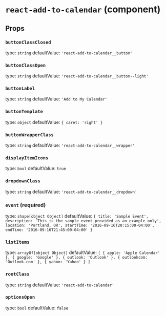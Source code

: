 `react-add-to-calendar` (component)
===============



Props
-----

### `buttonClassClosed`

type: `string`
defaultValue: `'react-add-to-calendar__button'`


### `buttonClassOpen`

type: `string`
defaultValue: `'react-add-to-calendar__button--light'`


### `buttonLabel`

type: `string`
defaultValue: `'Add to My Calendar'`


### `buttonTemplate`

type: `object`
defaultValue: `{ caret: 'right' }`


### `buttonWrapperClass`

type: `string`
defaultValue: `'react-add-to-calendar__wrapper'`


### `displayItemIcons`

type: `bool`
defaultValue: `true`


### `dropdownClass`

type: `string`
defaultValue: `'react-add-to-calendar__dropdown'`


### `event` (required)

type: `shape[object Object]`
defaultValue: `{
    title: 'Sample Event',
    description: 'This is the sample event provided as an example only',
    location: 'Portland, OR',
    startTime: '2016-09-16T20:15:00-04:00',
    endTime: '2016-09-16T21:45:00-04:00'
}`


### `listItems`

type: `arrayOf[object Object]`
defaultValue: `[
    { apple: 'Apple Calendar' },
    { google: 'Google' },
    { outlook: 'Outlook' },
    { outlookcom: 'Outlook.com' },
    { yahoo: 'Yahoo' }
]`


### `rootClass`

type: `string`
defaultValue: `'react-add-to-calendar'`

### `optionsOpen`
type: `bool`
defaultValue: `false`
